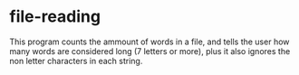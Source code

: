 # file-reading

This program counts the ammount of words in a file, and tells the user how many words are considered
long (7 letters or more), plus it also ignores the non letter characters in each string.
